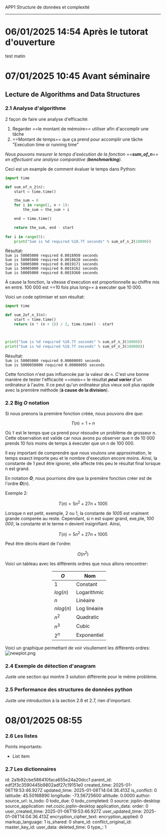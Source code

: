 APP1 Structure de données et complexité

* * *

# 06/01/2025 14:54 Après le tutorat d'ouverture

test matin

# 07/01/2025 10:45 Avant séminaire

## Lecture de Algorithms and Data Structures

### 2.1 Analyse d'algorithme

2 façon de faire une analyse d'efficacité:

1.  Regarder ==le montant de mémoire== utiliser afin d'accomplir une tâche
2.  ==Montant de temps== que ça prend pour accomplir une tâche  "Execution time or running time"

*Nous pouvons mesurer le temps d'exécution de la fonction ==**sum_of_n**== en effectuant une analyse comparative (**benchmarking**).*

Ceci est un example de comment évaluer le temps dans Python:

```Python
import time

def sum_of_n_2(n):
    start = time.time()

    the_sum = 0
    for i in range(1, n + 1):
        the_sum = the_sum + i

    end = time.time()

    return the_sum, end - start
    
for i in range(5):
    print("Sum is %d required %10.7f seconds" % sum_of_n_2(10000))
```

Résultat:  
`Sum is 50005000 required 0.0018950 seconds`  
`Sum is 50005000 required 0.0018620 seconds`  
`Sum is 50005000 required 0.0019171 seconds`  
`Sum is 50005000 required 0.0019162 seconds`  
`Sum is 50005000 required 0.0019360 seconds`

À cause la fonction, la vitesse d'execution est proportionnelle au chiffre mis en entré. 100 000 est ==10 fois plus long== à executer que 10 000.

Voici un code optimiser et son résultat:

```Python
import time

def sum_2of_n_3(n):
    start = time.time()
    return (n * (n + 1)) / 2, time.time() - start



print("Sum is %d required %10.7f seconds" % sum_of_n_3(10000))
print("Sum is %d required %10.7f seconds" % sum_of_n_3(100000))
```

Résultat:  
`Sum is 50005000 required 0.00000095 seconds`  
`Sum is 5000050000 required 0.00000095 seconds`

Cette fonction n'est pas influencée par la valeur de `n`. C'est une bonne manière de tester l'efficacité ==*mais*== le résultat ***peut varier*** d'un ordinateur à l'autre. Il ce peut qu'un ordinateur plus vieux soit plus rapide avec la première méthode (**à cause de la division**).

### 2.2 Big *O* notation

Si nous prenons la première fonction créée, nous pouvons dire que:

$$
T(n) = 1+ n
$$

Où `T` est le temps que ça prend pour résoudre un problème de grosseur n.  
Cette observation est valide car nous avons pu observer que n de 10 000 prends 10 fois moins de temps à éxecuter que un n de 100 000.

Il esy important de comprendre que nous voulons une approximation, le temps exaxct importe peu et le nombre d'execution encore moins. Ainsi, la constante de 1 peut être ignorer, elle affecte très peu le résultat final lorsque n est grand.

En notation ***O***, nous pourrions dire que la première fonction créer est de l'ordre ***O***(n).

Exemple 2:

$$
T(n) = 5n^2 +27n +1005
$$

Lorsque n est petit, exemple, 2 ou 1, la constante de *1005* est vraiment grande comperée au reste. Cependant, si n est super grand, exe,ple, *100 000*, la constante et le terme *n* devient insignifiant. Ainsi,

$$
T(n) = 5n^2 +27n +1005 
$$

Peut être décris étant de l'ordre:

$$
O(n^2)
$$

Voici un tableau avec les différents ordres que nous allons rencontrer:

<div style="margin-left: auto;
            margin-right: auto;
            width: 40%">

| ***O***	 | **Nom** 						|
| ------- 			 | ------ 						|
| $1$			 | Constant 		  |
| $log(n)$ 	| Logarithmic 	 |
| $n$ 			 | Linéaire 		|
| $nlog(n)$ | Log linéaire	|
| $n^2$     | Quadratic |
| $n^3$     | Cubic |
| $2^n$     | Exponentiel |
</div>

Voici un graphique permettant de voir visullement les différents ordres:
![newplot.png](:/0e9e2cb732f94ac99c1c89ff799832cd)

### 2.4 Exemple de détection d'anagram
Juste une section qui montre 3 solution différente pour le même problème.

### 2.5 Performance des structures de données python
Juste une introduction à la section 2.6 et 2.7, rien d'important.

# 08/01/2025 08:55

### 2.6 Les listes
Points importants:
- List item

### 2.7 Les dictionnaires

id: 2a1b92cbe586410faca655e24a20dcc1
parent_id: edf2f3c3590445b9802adf27c19151e0
created_time: 2025-01-06T19:53:46.927Z
updated_time: 2025-01-08T14:04:36.413Z
is_conflict: 0
latitude: 45.50168890
longitude: -73.56725600
altitude: 0.0000
author: 
source_url: 
is_todo: 0
todo_due: 0
todo_completed: 0
source: joplin-desktop
source_application: net.cozic.joplin-desktop
application_data: 
order: 0
user_created_time: 2025-01-06T19:53:46.927Z
user_updated_time: 2025-01-08T14:04:36.413Z
encryption_cipher_text: 
encryption_applied: 0
markup_language: 1
is_shared: 0
share_id: 
conflict_original_id: 
master_key_id: 
user_data: 
deleted_time: 0
type_: 1